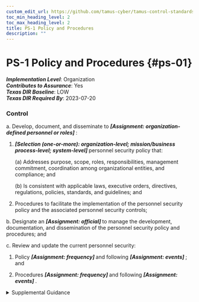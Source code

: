```yaml
---
custom_edit_url: https://github.com/tamus-cyber/tamus-control-standards/tree/main/content/tamus.edu/TAMUS_profile.yaml
toc_min_heading_level: 2
toc_max_heading_level: 2
title: PS-1 Policy and Procedures
description: ""
---
```


# PS-1 Policy and Procedures {#ps-01}

_**Implementation Level**_: Organization\
_**Contributes to Assurance**_: Yes\
_**Texas DIR Baseline**_: LOW\
_**Texas DIR Required By**_: 2023-07-20

### Control



a. Develop, document, and disseminate to <strong title="ps-1_prm_1"> <em>[Assignment: organization-defined personnel or roles]</em> </strong>:

1. <strong title="ps-01_odp.03"> <em>[Selection (one-or-more): organization-level; mission/business process-level; system-level]</em> </strong> personnel security policy that:

    (a) Addresses purpose, scope, roles, responsibilities, management commitment, coordination among organizational entities, and compliance; and

    (b) Is consistent with applicable laws, executive orders, directives, regulations, policies, standards, and guidelines; and

2. Procedures to facilitate the implementation of the personnel security policy and the associated personnel security controls;

b. Designate an <strong title="ps-01_odp.04"> <em>[Assignment: official]</em> </strong> to manage the development, documentation, and dissemination of the personnel security policy and procedures; and

c. Review and update the current personnel security:

1. Policy <strong title="ps-01_odp.05"> <em>[Assignment: frequency]</em> </strong> and following <strong title="ps-01_odp.06"> <em>[Assignment: events]</em> </strong> ; and

2. Procedures <strong title="ps-01_odp.07"> <em>[Assignment: frequency]</em> </strong> and following <strong title="ps-01_odp.08"> <em>[Assignment: events]</em> </strong>.


<details><summary>Supplemental Guidance</summary>Personnel security policy and procedures for the controls in the PS family that are implemented within systems and organizations. The risk management strategy is an important factor in establishing such policies and procedures. Policies and procedures contribute to security and privacy assurance. Therefore, it is important that security and privacy programs collaborate on their development. Security and privacy program policies and procedures at the organization level are preferable, in general, and may obviate the need for mission level or system-specific policies and procedures. The policy can be included as part of the general security and privacy policy or be represented by multiple policies reflecting the complex nature of organizations. Procedures can be established for security and privacy programs, for mission/business processes, and for systems, if needed. Procedures describe how the policies or controls are implemented and can be directed at the individual or role that is the object of the procedure. Procedures can be documented in system security and privacy plans or in one or more separate documents. Events that may precipitate an update to personnel security policy and procedures include, but are not limited to, assessment or audit findings, security incidents or breaches, or changes in applicable laws, executive orders, directives, regulations, policies, standards, and guidelines. Simply restating controls does not constitute an organizational policy or procedure.</details>
